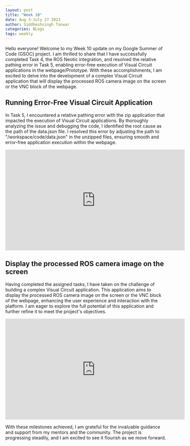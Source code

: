 ```yaml
---
layout: post
title: "Week 10"
date: Aug 3-July 27 2023
author: Siddheshsingh Tanwar
categories: BLogs
tags: weekly
---
```


Hello everyone! Welcome to my Week 10 update on my Google Summer of Code (GSOC) project. I am thrilled to share that I have successfully completed Task 4, the ROS Neotic integration, and resolved the relative pathing error in Task 5, enabling error-free execution of Visual Circuit applications in the webpage/Prototype. With these accomplishments, I am excited to delve into the development of a complex Visual Circuit application that will display the processed ROS camera image on the screen or the VNC block of the webpage.


## Running Error-Free Visual Circuit Application
In Task 5, I encountered a relative pathing error with the zip application that impacted the execution of Visual Circuit applications. By thoroughly analyzing the issue and debugging the code, I identified the root cause as the path of the data.json file. I resolved this error by adjusting the path to "/workspace/code/data.json" in the unzipped files, ensuring smooth and error-free application execution within the webpage.
<iframe width="560" height="315" src="https://www.youtube.com/embed/u6JeElaJjo8" title="YouTube video player" frameborder="0" allow="accelerometer; autoplay; clipboard-write; encrypted-media; gyroscope; picture-in-picture; web-share" allowfullscreen></iframe>

## Display the processed ROS camera image on the screen
Having completed the assigned tasks, I have taken on the challenge of building a complex Visual Circuit application. This application aims to display the processed ROS camera image on the screen or the VNC block of the webpage, enhancing the user experience and interaction with the platform. I am eager to explore the full potential of this application and further refine it to meet the project's objectives.

<iframe width="560" height="315" src="https://www.youtube.com/embed/6PG3EUtmySs" title="YouTube video player" frameborder="0" allow="accelerometer; autoplay; clipboard-write; encrypted-media; gyroscope; picture-in-picture; web-share" allowfullscreen></iframe>

With these milestones achieved, I am grateful for the invaluable guidance and support from my mentors and the community. The project is progressing steadily, and I am excited to see it flourish as we move forward.
